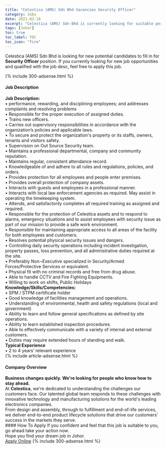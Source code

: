 ```yaml
---
title: "Celestica (AMS) Sdn Bhd Vacancies Security Officer" 
category: Jobs 
date: 2021-03-18 
excerpt: "Celestica (AMS) Sdn Bhd is currently looking for suitable person to fill in the Security Officer which based in Johor" 
tags: [Johor] 
toc: true 
toc_label: TOC 
toc_icon: "fire" 
--- 
```


<p>Celestica (AMS) Sdn Bhd is looking for new potential candidates to fill in for <b>Security Officer</b> position. If you currently looking for new job opportunities and qualified with the job desc, feel free to apply this job.
</p>{% include 300-adsense.html %} 
<div><div><h4>Job Description</h4></div><div><div><span><div><div><div><strong>Job Description:</strong></div><div>&#8226; performance, rewarding, and disciplining employees; and addresses complaints and resolving problems</div>&#8226; Responsible for the proper execution of assigned duties.<br>&#8226; Trains new officers.<br>&#8226; Carries out supervisory responsibilities in accordance with the organization&#8217;s policies and applicable laws.<br>&#8226; To secure and protect the organization's property or its staffs, owners, tenants and visitors safety.<br>&#8226; Supervision on Out Source Security team.<br>&#8226; Maintains a professional departmental, company and community reputation.<br>&#8226; Maintains regular, consistent attendance record.<br>&#8226; Knowledgeable of and adhere to all rules and regulations, policies, and orders.<br>&#8226; Provides protection for all employees and people enter premises.<br>&#8226; Provides overall protection of company assets.<br>&#8226; Interacts with guests and employees in a professional manner.<br>&#8226; Interacts with local law enforcement agencies as required. May assist in operating the timekeeping system.<br>&#8226; Attends, and satisfactorily completes all required training as assigned and required.<br>&#8226; Responsible for the protection of Celestica assets and to respond to alarms, emergency situations and to assist employees with security issue as part of our mission to provide a safe work environment.<br>&#8226; Responsible for maintaining appropriate access to all areas of the facility for both employees and customers.<br>&#8226; Resolves potential physical security issues and dangers.<br>&#8226; Controlling daily security operations including incident investigation, property passes, loss prevention, and all administrative duties required at the site.<br>&#8226; Preferably Non&#172;Executive specialized in Security/Armed Forces/Protective Services or equivalent.<br>&#8226; Physical fit with no criminal records and free from drug abuse.<br>&#8226; Able to handle CCTV and Fire Fighting Equipments.<br>&#8226; Willing to work on shifts, Public Holidays<div><strong>Knowledge/Skills/Competencies:</strong></div><div>&#8226; SPM / STPM certificate holder</div><div>&#8226; Good knowledge of facilities management and operations.<br>&#8226; Understanding of environmental, health and safety regulations (local and government)<br>&#8226; Ability to learn and follow general specifications as defined by site operations.<br>&#8226; Ability to learn established inspection procedures.<br>&#8226; Able to effectively communicate with a variety of internal and external customers.<br>&#8226; Duties may require extended hours of standing and walk.</div><div><strong>Typical Experience</strong></div>&#8226; 2 to 4 years&#8217; relevant experience</div></div></span></div></div></div> 
{% include article-adsense.html %} 
<div><div><h4>Company Overview</h4></div><div><div><span><div><div>
<strong>Business changes quickly. We're looking for people who know how to stay ahead.</strong></div>
<div>
	At <strong>Celestica</strong>, we're dedicated to understanding the challenges our customers face. Our talented global team responds to these challenges with innovative technology and manufacturing solutions for the world's leading electronics companies.</div>
<div>
	From design and assembly, through to fulfillment and end-of-life services, we deliver end-to-end product lifecycle solutions that drive our customers' success in the markets they serve.</div></div></span></div></div></div> 
#### How To Apply 
If you confident and feel that this job is suitable to you, go ahead take your action now. <br/> 
Hope you find your dream job in Johor. <br/> 
<a href="https://www.jobstreet.com.my/en/job/security-officer-4510200?jobId=jobstreet-my-job-4510200&" class="btn btn--info" target="_blank" rel="nofollow noopenner">Apply Online</a> 
{% include 300-adsense.html %} 